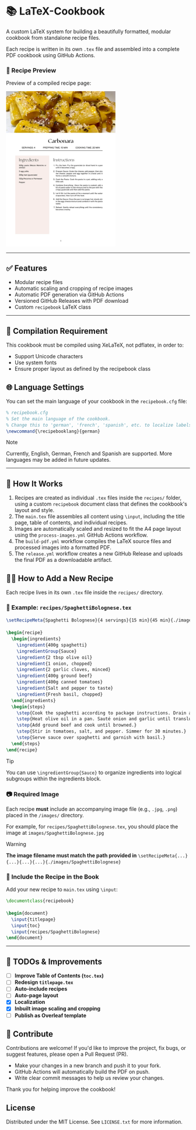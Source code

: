 # 📚 LaTeX-Cookbook

A custom LaTeX system for building a beautifully formatted, modular cookbook from standalone recipe files.

Each recipe is written in its own `.tex` file and assembled into a complete PDF cookbook using GitHub Actions.

### 📖 Recipe Preview

Preview of a compiled recipe page:

<img src="./assets/page.webp" alt="Recipe Preview" width="300"/>

---

## ✅ Features

- Modular recipe files
- Automatic scaling and cropping of recipe images
- Automatic PDF generation via GitHub Actions
- Versioned GitHub Releases with PDF download
- Custom `recipebook` LaTeX class

---

## 🔧 Compilation Requirement

This cookbook must be compiled using XeLaTeX, not pdflatex, in order to:

- Support Unicode characters
- Use system fonts
- Ensure proper layout as defined by the recipebook class

## 🌐 Language Settings

You can set the main language of your cookbook in the `recipebook.cfg` file:

```latex
% recipebook.cfg
% Set the main language of the cookbook.
% Change this to 'german', 'french', 'spanish', etc. to localize labels and babel.
\newcommand{\recipebooklang}{german}
```
> [!NOTE]
> Currently, English, German, French and Spanish are supported. More languages may be added in future updates.

---

## 📖 How It Works

1. Recipes are created as individual `.tex` files inside the `recipes/` folder, using a custom `recipebook` document class that defines the cookbook's layout and style.
2. The `main.tex` file assembles all content using `\input`, including the title page, table of contents, and individual recipes.
3. Images are automatically scaled and resized to fit the A4 page layout using the `process-images.yml` GitHub Actions workflow.
4. The `build-pdf.yml` workflow compiles the LaTeX source files and processed images into a formatted PDF.
5. The `release.yml` workflow creates a new GitHub Release and uploads the final PDF as a downloadable artifact.

## 🧑‍🍳 How to Add a New Recipe

Each recipe lives in its own `.tex` file inside the `recipes/` directory.

### 📄 Example: `recipes/SpaghettiBolognese.tex`

```latex
\setRecipeMeta{Spaghetti Bolognese}{4 servings}{15 min}{45 min}{./images/SpaghettiBolognese}

\begin{recipe}
  \begin{ingredients}
    \ingredient{400g spaghetti}
    \ingredientGroup{Sauce}
    \ingredient{2 tbsp olive oil}
    \ingredient{1 onion, chopped}
    \ingredient{2 garlic cloves, minced}
    \ingredient{400g ground beef}
    \ingredient{400g canned tomatoes}
    \ingredient{Salt and pepper to taste}
    \ingredient{Fresh basil, chopped}
  \end{ingredients}
  \begin{steps}
    \step{Cook the spaghetti according to package instructions. Drain and set aside.}
    \step{Heat olive oil in a pan. Sauté onion and garlic until translucent.}
    \step{Add ground beef and cook until browned.}
    \step{Stir in tomatoes, salt, and pepper. Simmer for 30 minutes.}
    \step{Serve sauce over spaghetti and garnish with basil.}
  \end{steps}
\end{recipe}
```
> [!TIP]
> You can use `\ingredientGroup{Sauce}` to organize ingredients into logical subgroups within the ingredients block.

### 📷 Required Image

Each recipe **must** include an accompanying image file (e.g., `.jpg`, `.png`) placed in the `/images/` directory.

For example, for `recipes/SpaghettiBolognese.tex`, you should place the image at `images/SpaghettiBolognese.jpg`

> [!WARNING]
> **The image filename must match the path provided in** `\setRecipeMeta{...}{...}{...}{...}{./images/SpaghettiBolognese}`  

### 🧩 Include the Recipe in the Book

Add your new recipe to `main.tex` using `\input`:

```latex
\documentclass{recipebook}

\begin{document}
  \input{titlepage}
  \input{toc}
  \input{recipes/SpaghettiBolognese}
\end{document}
```

---

## 📌 TODOs & Improvements

- [ ] **Improve Table of Contents (`toc.tex`)**
- [ ] **Redesign `titlepage.tex`**
- [ ] **Auto-include recipes**
- [ ] **Auto-page layout**
- [x] **Localization**
- [x] **Inbuilt image scaling and cropping**
- [ ] **Publish as Overleaf template**

## 🤝 Contribute

Contributions are welcome! If you'd like to improve the project, fix bugs, or suggest features, please open a Pull Request (PR).

- Make your changes in a new branch and push it to your fork.
- GitHub Actions will automatically build the PDF on push.
- Write clear commit messages to help us review your changes.

Thank you for helping improve the cookbook!

## License

Distributed under the MIT License. See `LICENSE.txt` for more information.
